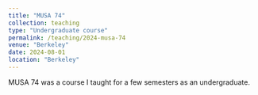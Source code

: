 ```yaml
---
title: "MUSA 74"
collection: teaching
type: "Undergraduate course"
permalink: /teaching/2024-musa-74
venue: "Berkeley"
date: 2024-08-01
location: "Berkeley"
---
```


MUSA 74 was a course I taught for a few semesters as an undergraduate.